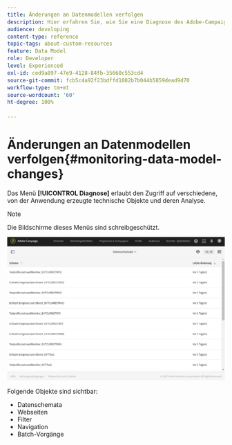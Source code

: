 ```yaml
---
title: Änderungen an Datenmodellen verfolgen
description: Hier erfahren Sie, wie Sie eine Diagnose des Adobe-Campaign-Datenmodells erstellen können.
audience: developing
content-type: reference
topic-tags: about-custom-resources
feature: Data Model
role: Developer
level: Experienced
exl-id: ced9a897-47e9-4128-84fb-35660c553cd4
source-git-commit: fcb5c4a92f23bdffd1082b7b044b5859dead9d70
workflow-type: tm+mt
source-wordcount: '60'
ht-degree: 100%

---
```


# Änderungen an Datenmodellen verfolgen{#monitoring-data-model-changes}

Das Menü **[!UICONTROL Diagnose]** erlaubt den Zugriff auf verschiedene, von der Anwendung erzeugte technische Objekte und deren Analyse.

>[!NOTE]
>
>Die Bildschirme dieses Menüs sind schreibgeschützt.

![](assets/diagnostic.png)

Folgende Objekte sind sichtbar:

* Datenschemata
* Webseiten
* Filter
* Navigation
* Batch-Vorgänge
